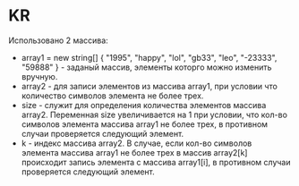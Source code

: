 # KR
Использовано 2 массива:
* array1 = new string[] { "1995", "happy", "lol", "gb33", "leo", "-23333", "59888" } - заданый массив, элементы которго можно изменить вручную.
* array2 - для записи элементов из массива array1, при условии что количество символов элемента не более трех.
* size - служит для определения количества элементов массива array2. Переменная size увеличивается на 1 при условии, что кол-во символов элемента массива array1 не более трех, в противном случаи проверяется следующий элемент. 
* k - индекс массива array2. В случае, если кол-во символов элемента массива array1 не более трех в массив array2[k] происходит запись элемента с массива array1[i], в противном случаи проверяется следующий элемент.
